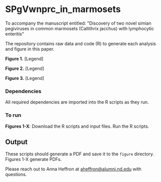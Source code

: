 # SPgVwnprc_in_marmosets

To accompany the manuscript entitled: "Discovery of two novel simian pegiviruses in common marmosets (Callithrix jacchus) with lymphocytic enteritis"

The repository contains raw data and code (R) to generate each analysis and figure in this paper.

**Figure 1.** [Legend]

**Figure 2.** [Legend]

**Figure 3.** [Legend]

### Dependencies
All required dependencies are imported into the R scripts as they run. 

### To run 
**Figures 1-X**: Download the R scripts and input files. Run the R scripts. 

## Output
These scripts should generate a PDF and save it to the `figure` directory. Figures 1-X generate PDFs. 

Please reach out to Anna Heffron at aheffron@alumni.nd.edu with questions. 
